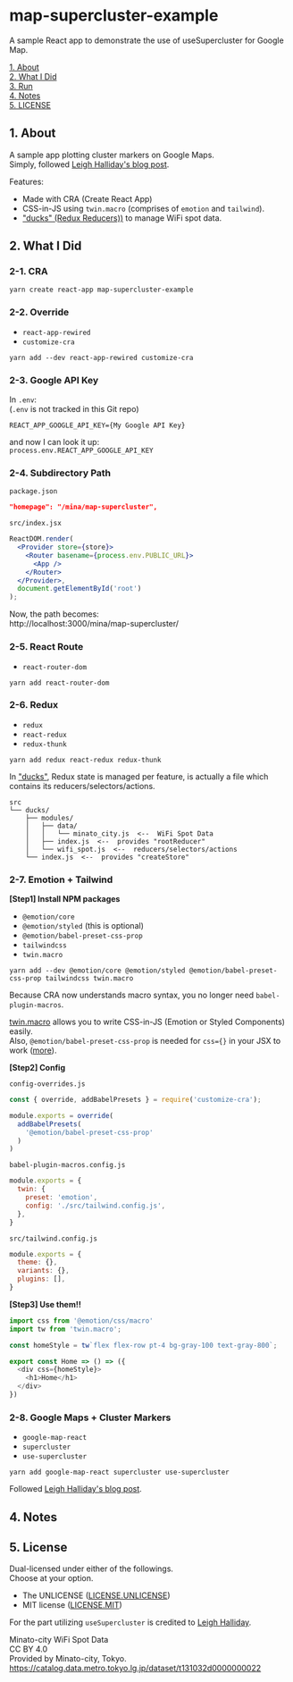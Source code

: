 # map-supercluster-example

A sample React app to demonstrate the use of useSupercluster for Google Map.

[1. About](#about)  
[2. What I Did](#what)  
[3. Run](#run)  
[4. Notes](#notes)  
[5. LICENSE](#license)  


<a id="about"></a>
## 1. About

A sample app plotting cluster markers on Google Maps.  
Simply, followed [Leigh Halliday's blog post](https://www.leighhalliday.com/google-maps-clustering).  

Features:

- Made with CRA (Create React App)
- CSS-in-JS using `twin.macro` (comprises of `emotion` and `tailwind`).
- ["ducks" (Redux Reducers))](https://github.com/erikras/ducks-modular-redux) to manage WiFi spot data.



<a id="what"></a>
## 2. What I Did

### 2-1. CRA

```shell
yarn create react-app map-supercluster-example
```

### 2-2. Override

- `react-app-rewired`
- `customize-cra`

```shell
yarn add --dev react-app-rewired customize-cra
```

### 2-3. Google API Key

In `.env`:  
(`.env` is not tracked in this Git repo)

```
REACT_APP_GOOGLE_API_KEY={My Google API Key}
```
and now I can look it up:  
`process.env.REACT_APP_GOOGLE_API_KEY`



### 2-4. Subdirectory Path

`package.json`
```json
"homepage": "/mina/map-supercluster",
```

`src/index.jsx`
```jsx
ReactDOM.render(
  <Provider store={store}>
    <Router basename={process.env.PUBLIC_URL}>
      <App />
    </Router>
  </Provider>,
  document.getElementById('root')
);
```

Now, the path becomes:  
http://localhost:3000/mina/map-supercluster/


### 2-5. React Route

- `react-router-dom`

```shell
yarn add react-router-dom
```

### 2-6. Redux

- `redux`
- `react-redux`
- `redux-thunk`

```shell
yarn add redux react-redux redux-thunk
```

In ["ducks"](https://github.com/erikras/ducks-modular-redux), Redux state is managed per feature, is actually a file which contains its reducers/selectors/actions.

```
src
└── ducks/
    ├── modules/
    │   ├── data/
    │   │   └── minato_city.js  <--  WiFi Spot Data
    │   ├── index.js  <--  provides "rootReducer"
    │   └── wifi_spot.js  <--  reducers/selectors/actions
    └── index.js  <--  provides "createStore"
```

### 2-7. Emotion + Tailwind

**[Step1] Install NPM packages**  

- `@emotion/core`
- `@emotion/styled` (this is optional)
- `@emotion/babel-preset-css-prop`
- `tailwindcss`
- `twin.macro`

```shell
yarn add --dev @emotion/core @emotion/styled @emotion/babel-preset-css-prop tailwindcss twin.macro
```

Because CRA now understands macro syntax, you no longer need `babel-plugin-macros`.

[twin.macro](https://github.com/ben-rogerson/twin.macro) allows you to write CSS-in-JS (Emotion or Styled Components) easily.  
Also, `@emotion/babel-preset-css-prop` is needed for `css={}` in your JSX to work ([more](https://github.com/emotion-js/emotion/issues/1237)).


**[Step2] Config**  

`config-overrides.js`
```js
const { override, addBabelPresets } = require('customize-cra');

module.exports = override(
  addBabelPresets(
    '@emotion/babel-preset-css-prop'
  )
)
```

`babel-plugin-macros.config.js`
```js
module.exports = {
  twin: {
    preset: 'emotion',
    config: './src/tailwind.config.js',
  },
}
```

`src/tailwind.config.js`
```js
module.exports = {
  theme: {},
  variants: {},
  plugins: [],
}
```

**[Step3] Use them!!**  

```js
import css from '@emotion/css/macro'
import tw from 'twin.macro';

const homeStyle = tw`flex flex-row pt-4 bg-gray-100 text-gray-800`;

export const Home => () => ({
  <div css={homeStyle}>
    <h1>Home</h1>
  </div>
})
```


### 2-8. Google Maps + Cluster Markers

- `google-map-react`
- `supercluster`
- `use-supercluster`

```shell
yarn add google-map-react supercluster use-supercluster
```

Followed [Leigh Halliday's blog post](https://www.leighhalliday.com/google-maps-clustering).


<a id="notes"></a>
## 4. Notes


<a id="license"></a>
## 5. License

Dual-licensed under either of the followings.  
Choose at your option.

- The UNLICENSE ([LICENSE.UNLICENSE](LICENSE.UNLICENSE))
- MIT license ([LICENSE.MIT](LICENSE.MIT))

For the part utilizing `useSupercluster` is credited to [Leigh Halliday](https://www.leighhalliday.com/google-maps-clustering).

Minato-city WiFi Spot Data  
CC BY 4.0  
Provided by Minato-city, Tokyo.  
https://catalog.data.metro.tokyo.lg.jp/dataset/t131032d0000000022


